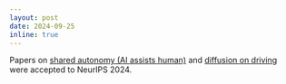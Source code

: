 ```yaml
---
layout: post
date: 2024-09-25
inline: true
---
```


Papers on [shared autonomy (AI assists human)](https://arxiv.org/pdf/2409.15317) and
[diffusion on driving](https://metadriverse.github.io/simgen/) were accepted to NeurIPS 2024. 
